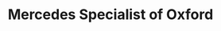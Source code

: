 ---
title: "Mercedes Specialist of Oxford"
url: /oxford/mercedes-specialist-of-oxford/
shop: car repair
---